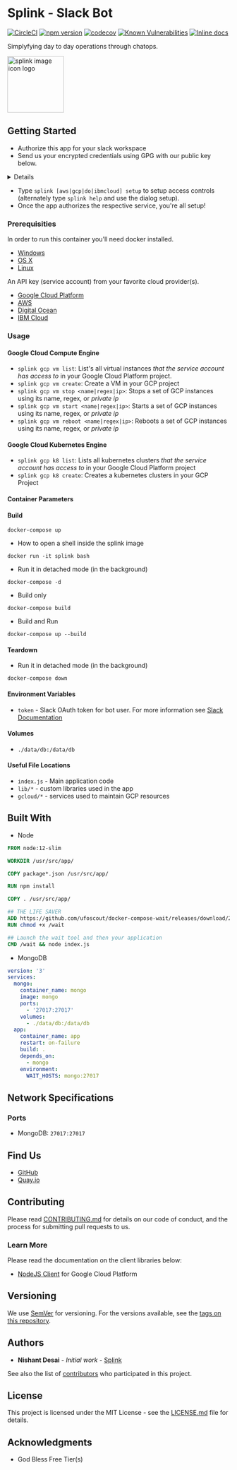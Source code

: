 # Splink - Slack Bot
[![CircleCI](https://circleci.com/gh/desainis/splink/tree/master.svg?style=svg)](https://circleci.com/gh/desainis/splink/tree/master)
[![npm version](https://badge.fury.io/js/npm.svg)](https://badge.fury.io/js/npm)
[![codecov](https://codecov.io/gh/desainis/splink/branch/master/graph/badge.svg)](https://codecov.io/gh/desainis/splink)
[![Known Vulnerabilities](https://snyk.io/test/github/desainis/splink/badge.svg)](https://snyk.io/test/github/desainis/splink)
[![Inline docs](http://inch-ci.org/github/desainis/splink.svg?branch=master)](http://inch-ci.org/github/desainis/splink)

Simplyfying day to day operations through chatops. 

<img src="https://storage.googleapis.com/splink/splink-icon.png" alt="splink image icon logo" width="128" height="128">

## Getting Started

- Authorize this app for your slack workspace
- Send us your encrypted credentials using GPG with our public key below. 

<details>

```
-----BEGIN PGP PUBLIC KEY BLOCK-----

mQENBF18RHwBCADEUonsycE/HhRDm0/FEdsx1cE3tOG038gV3ZBg7lq3vYY82Dj+
qDV1ZkrPs6Ca4fUQ3Yy8mRgsc7zz+52hMOYyLIvdOWnCu0PCDPV6yVOW/9R7yY/W
Xb1iSDRKMFL0eLdV9AwyLgPudHk8MwJFlTNdMyOyJoftXz6B/Z8OS2K9FjFqJvTI
tJdMAMKircbRxrc8B3xGICx+WOWYAeLzjSGnHyZJIyfwnd46BExX/fgfTFCa/W+v
JkE0zISif7wEaP0Ju16pr2cWlnH2RzEu9XP3fFFDEjGM6/b9/6j0E86hJM5vIUdk
+VukPjnLX7pNsB2qlLQ8jx3v8RRtAtO4cdYbABEBAAG0N05pc2hhbnQgRGVzYWkg
KGRvdGdwZykgPG5pc2hhbnQuZGVzYWlAbWFpbC51dG9yb250by5jYT6JAU4EEwEI
ADgWIQSJqzSZBxvOYlU39BxE04BGzIpN2AUCXXxEfAIbLwULCQgHAgYVCgkICwIE
FgIDAQIeAQIXgAAKCRBE04BGzIpN2A+VB/98GRk+0fIFVh3L+i8MxtAitnFALqYr
W1sPpLIJ3LEHvZEBhWNgeytHJCOwRkU1G0zgk9pxnHWoqoyScyxmRhxjMjsrYAp5
clp/+0rsN9HcSjfcQAOYbA54cb3yJXcneOL9AZV/W6/vgw8cf0PWvhMIE5ts3DUr
jwqeUA4EYUx5Bn8G2ktU1vp//UxMr7/nlLbtDT4h9pf0s9Kh/JnM9lcYnRg1oBPx
/PO+ExaOu4AcDPRgx7ZMVbsyWC/HuZuGL8lf8pcdbAyTLi5abgSewZ6Iix21pGEo
EfH7ZPksku+v6CaLByavkfcFhE2bL1cEmI6EjctENNrnoeWCUgI3P/UpuQENBF18
RHwBCADDwubKAbHoA45GfFpf+FR3BuxQS7HeEV6wEwPAY0XoM3/o4tOWP0ngDoMa
w5Le5NAgzNCGihHKrER8Y8m6V4QE9kROF1+mlQLmXvsnu8OuGiMwzr7kZRS4ggeQ
f8t86petIdGjxTENw4Zcu5Hyt9XNBQTyr2rGiOB0juxd3DdVu20b+3l1njRvVFca
FgsfS4IbcJngguq+77XdCYR6EDhxD4x+kYciP7100DrnFRrSfCpCbqBD+dRLrd8i
2a3HTmxj1sn8YFouPyLQkzDvz0kyYKVgDnq0ZfGAAtK2M3GBTSq6z2in4+UCBsVy
hl46PTtZVOmEbS3kO2JjHzh1MjB9ABEBAAGJAmwEGAEIACAWIQSJqzSZBxvOYlU3
9BxE04BGzIpN2AUCXXxEfAIbLgFACRBE04BGzIpN2MB0IAQZAQgAHRYhBEFhz8Md
FJD3daRVIlzdQo90oBmRBQJdfER8AAoJEFzdQo90oBmRqikH/2Zps6frmjTuU1WU
kArdIXxD6ZSXPVbOPtWLTinUgWIlihFupycBvVmempeQXMbG8ehtOyJDeSn6W5ls
Kj3Edi3L5Mn55fqwKIo0BtddpCcBCuGB98OtQKzN/FAsV7WFmp0TjSRktj+9AmCI
Rdsazw6UqGRcFS+/1g8JKvf6IkhxjYromuc2rgzscM3Pyg2gyXy02t+Vfvz2FPp6
liWh1rCWXz1GOmF+rKSufw9o87zr0Nc5ARkcfo1wpRqu9aMErkZPDGJnLNCmMC3i
cmo7xEuAxWbs8dGGzVshFMHcULKNwl2f1AXm/Osj4FxtlTOjOX1NE9i51wDcekUe
POeonhShxwf/UXp/4DXfPRCt9OMIcvj9kW/vk0PN2iwdPhxf1GMOpPOz2iNdV1zW
NRZQ5KL4CYFd2M8wIcgNtpDcqmWh2UvZzOtegyTK285aXA5EnmpGYFHVnMyRz0HZ
RuFNPxmnwouEPfgixokIpWt80CiabJ3tIWKHdJ7OgCemgGjxgNQTr/YxCjijJQUQ
BNDrr1q5IWAyBzl5zNCAtEg8VjQLtw1e6JVo6pvQWylpe/oJ4QjblBRPJrF6/Zdh
pnZ5V/UAsCBwonb62vnsHV9BFW/Zd1n47EvuTPZn3Gy/XG7sI7soVCspm30LUp8r
FkaHV9aIFYKdouhNwNobiUcQdig/KAOPYQ==
=oaoH
-----END PGP PUBLIC KEY BLOCK-----
```

</details>

- Type `splink [aws|gcp|do|ibmcloud] setup` to setup access controls (alternately type `splink help` and use the dialog setup). 
- Once the app authorizes the respective service, you're all setup! 


### Prerequisities

In order to run this container you'll need docker installed.

* [Windows](https://docs.docker.com/windows/started)
* [OS X](https://docs.docker.com/mac/started/)
* [Linux](https://docs.docker.com/linux/started/)

An API key (service account) from your favorite cloud provider(s). 

* [Google Cloud Platform](https://cloud.google.com/compute/docs/access/service-accounts)
* [AWS](https://docs.aws.amazon.com/IAM/latest/UserGuide/id_users.html#id_users_service_accounts)
* [Digital Ocean](https://developers.digitalocean.com/documentation/v2/)
* [IBM Cloud](https://cloud.ibm.com/docs/iam?topic=iam-serviceids)

### Usage

#### Google Cloud Compute Engine

- `splink gcp vm list`: List's all virtual instances _that the service account has access to_ in your Google Cloud Platform project. 
- `splink gcp vm create`: Create a VM in your GCP project
- `splink gcp vm stop <name|regex|ip>`: Stops a set of GCP instances using its name, regex, or _private ip_
- `splink gcp vm start <name|regex|ip>`: Starts a set of GCP instances using its name, regex, or _private ip_
- `splink gcp vm reboot <name|regex|ip>`: Reboots a set of GCP instances using its name, regex, or _private ip_

#### Google Cloud Kubernetes Engine

- `splink gcp k8 list`: Lists all kubernetes clusters _that the service account has access to_ in your Google Cloud Platform project
- `splink gcp k8 create`: Creates a kubernetes clusters in your GCP Project

#### Container Parameters

#### Build

```console
docker-compose up
```

- How to open a shell inside the splink image

```console
docker run -it splink bash
```

- Run it in detached mode (in the background)

```console
docker-compose -d
```

- Build only
```console
docker-compose build
```

- Build and Run
```console
docker-compose up --build
```

#### Teardown

- Run it in detached mode (in the background)

```console
docker-compose down
```
#### Environment Variables

- `token` - Slack OAuth token for bot user. For more information see [Slack Documentation](https://api.slack.com/docs/oauth)


#### Volumes

- `./data/db:/data/db`

#### Useful File Locations

- `index.js` - Main application code
- `lib/*` - custom libraries used in the app
- `gcloud/*` - services used to maintain GCP resources

## Built With

-  Node

```Dockerfile
FROM node:12-slim

WORKDIR /usr/src/app/

COPY package*.json /usr/src/app/

RUN npm install

COPY . /usr/src/app/

## THE LIFE SAVER
ADD https://github.com/ufoscout/docker-compose-wait/releases/download/2.2.1/wait /wait
RUN chmod +x /wait

## Launch the wait tool and then your application
CMD /wait && node index.js
```

- MongoDB
```yml
version: '3'
services:
  mongo:
    container_name: mongo
    image: mongo
    ports:
      - '27017:27017'
    volumes:
      - ./data/db:/data/db
  app:
    container_name: app
    restart: on-failure
    build: .
    depends_on:
      - mongo
    environment:
      WAIT_HOSTS: mongo:27017
```

## Network Specifications

### Ports
- MongoDB: `27017:27017`

## Find Us

* [GitHub](https://github.com/desainis/splink)
* [Quay.io](coming-soon)

## Contributing

Please read [CONTRIBUTING.md](CONTRIBUTING.md) for details on our code of conduct, and the process for submitting pull requests to us.

### Learn More

Please read the documentation on the client libraries below:

* [NodeJS Client](https://googleapis.dev/nodejs/compute/latest/index.html#reference) for Google Cloud Platform

## Versioning

We use [SemVer](http://semver.org/) for versioning. For the versions available, see the 
[tags on this repository](https://github.com/desainis/splink/tags). 

## Authors

* **Nishant Desai** - *Initial work* - [Splink](https://github.com/desainis/splink)

See also the list of [contributors](https://github.com/desainis/splink/contributors) who 
participated in this project.

## License

This project is licensed under the MIT License - see the [LICENSE.md](LICENSE.md) file for details.

## Acknowledgments

* God Bless Free Tier(s)
